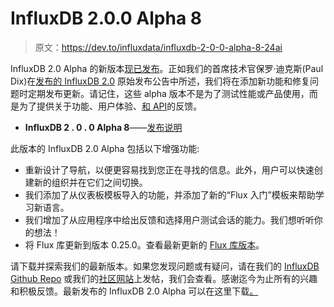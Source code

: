 # InfluxDB 2.0.0 Alpha 8

> 原文：<https://dev.to/influxdata/influxdb-2-0-0-alpha-8-24ai>

InfluxDB 2.0 Alpha 的新版本[现已发布](https://portal.influxdata.com/downloads)。正如我们的首席技术官保罗·迪克斯(Paul Dix)在[发布的 InfluxDB 2.0](https://www.influxdata.com/blog/influxdb-2-0-alpha-release-and-the-road-ahead/) 原始发布公告中所述，我们将在添加新功能和修复问题时定期发布更新。请记住，这些 alpha 版本不是为了测试性能或产品使用，而是为了提供关于功能、用户体验、[和 API](https://github.com/influxdata/influxdb/blob/master/http/swagger.yml)的反馈。

*   **InfluxDB 2 . 0 . 0 Alpha 8**——[发布说明](https://github.com/influxdata/influxdb/blob/v2.0.0-alpha.8/CHANGELOG.md)

此版本的 InfluxDB 2.0 Alpha 包括以下增强功能:

*   重新设计了导航，以便更容易找到您正在寻找的信息。此外，用户可以快速创建新的组织并在它们之间切换。
*   我们添加了从仪表板模板导入的功能，并添加了新的“Flux 入门”模板来帮助学习新语言。
*   我们增加了从应用程序中给出反馈和选择用户测试会话的能力。我们想听听你的想法！
*   将 Flux 库更新到版本 0.25.0。查看最新更新的 [Flux 库版本](https://github.com/influxdata/flux/releases/tag/v0.25.0)。

请下载并探索我们的最新版本。如果您发现问题或有疑问，请在我们的 [InfluxDB Github Repo](https://github.com/influxdata/influxdb/issues) 或我们的[社区网站](https://community.influxdata.com/c/influxdb2)上发帖，我们会查看。感谢迄今为止所有的兴趣和积极反馈。最新发布的 InfluxDB 2.0 Alpha 可以在这里下载[。](https://portal.influxdata.com/downloads)